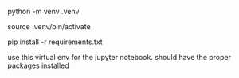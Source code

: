 python -m venv .venv

source .venv/bin/activate

pip install -r requirements.txt


use this virtual env for the jupyter notebook. should have the proper packages installed

